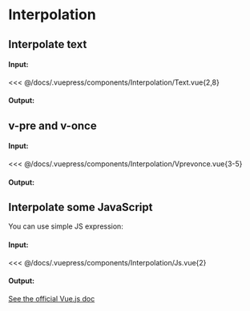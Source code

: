 # Interpolation

## Interpolate text

#### Input:

<<< @/docs/.vuepress/components/Interpolation/Text.vue{2,8}

#### Output:

<Interpolation-Text />

## v-pre and v-once

#### Input:

<<< @/docs/.vuepress/components/Interpolation/Vprevonce.vue{3-5}

#### Output:

<Interpolation-Vprevonce />

## Interpolate some JavaScript

You can use simple JS expression:

#### Input:

<<< @/docs/.vuepress/components/Interpolation/Js.vue{2}

#### Output:

<Interpolation-Js />

[See the official Vue.js doc](https://vuejs.org/v2/guide/syntax.html#Interpolations)
